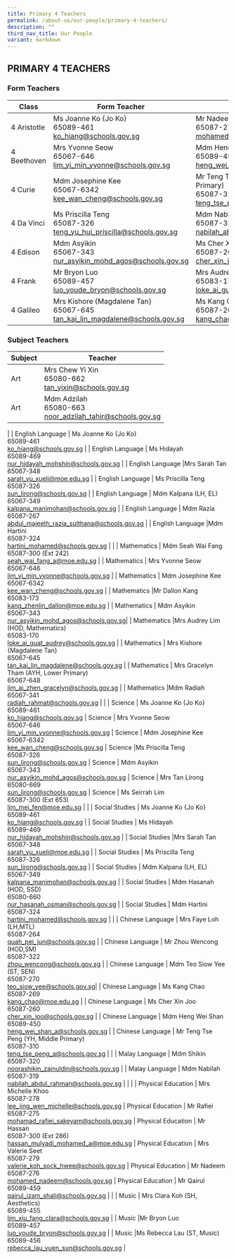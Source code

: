 ```yaml
---
title: Primary 4 Teachers
permalink: /about-us/our-people/primary-4-teachers/
description: ""
third_nav_title: Our People
variant: markdown
---
```

## PRIMARY 4 TEACHERS

### Form Teachers

| Class | Form Teacher | Form Teacher |
|---|---|---|
| 4 Aristotle | Ms Joanne Ko {Jo Ko} <br>65089-461<br>[ko_hiang@schools.gov.sg](mailto:ko_hiang@schools.gov.sg) | Mr Nadeem<br>65087-276<br>[mohamed_nadeem@schools.gov.sg](mailto:mohamed_nadeem@schools.gov.sg) |
| 4 Beethoven | Mrs Yvonne Seow<br>65067-646<br>[lim_yi_min_yvonne@schools.gov.sg](mailto:lim_yi_min_yvonne@schools.gov.sg) | Mdm Heng Wei Shan<br>65089-450<br>[heng_wei_shan_a@schools.gov.sg](mailto:heng_wei_shan_a@schools.gov.sg) |
| 4 Curie |Mdm Josephine Kee<br>65067-6342<br>[kee_wan_cheng@schools.gov.sg](mailto:kee_wan_cheng@schools.gov.sg) | Mr Teng Tse Peng (YH, Middle Primary)<br>65087-310<br>[teng_tse_peng_a@schools.gov.sg](mailto:teng_tse_peng_a@schools.gov.sg) |
| 4 Da Vinci | Ms Priscilla Teng<br>65087-326<br>[teng_yu_hui_priscilla@schools.gov.sg](mailto:teng_yu_hui_priscilla@schools.gov.sg) | Mdm Nabilah<br>65087-319<br>[nabilah_abdul_rahman@schools.gov.sg](mailto:nabilah_abdul_rahman@schools.gov.sg) |
| 4 Edison | Mdm Asyikin<br>65067-343<br>[nur_asyikin_mohd_agos@schools.gov.sg](mailto:nur_asyikin_mohd_agos@schools.gov.sg) | Ms Cher Xin Joo<br>65087-260<br>[cher_xin_joo@schools.gov.sg](mailto:cher_xin_joo@schools.gov.sg) |
| 4 Frank |Mr Bryon Luo<br>65089-457<br>[luo_youde_bryon@schools.gov.sg](mailto:luo_youde_bryon@schools.gov.sg) | Mrs Audrey Lim (HOD, Mathematics)<br>65083-170<br>[loke_ai_guat_audrey@schools.gov.sg](mailto:loke_ai_guat_audrey@schools.gov.sg) |
| 4 Galileo | Mrs Kishore {Magdalene Tan}<br>65067-645<br>[tan_kai_lin_magdalene@schools.gov.sg](mailto:tan_kai_lin_magdalene@schools.gov.sg)|Ms Kang Chao<br>65087-269<br>[kang_chao@moe.edu.sg](mailto:kang_chao@schools.gov.sg) |


### Subject Teachers

| Subject | Teacher |
|---|---|
| Art | Mrs Chew Yi Xin<br>65080-662<br>[tan\_yixin@schools.gov.sg](mailto:tan\_yixin@schools.gov.sg) |
| Art | Mdm Adzilah<br>65080-663<br>[noor_adzilah_tahir@schools.gov.sg](mailto:noor_adzilah_tahir@schools.gov.sg) 
|
| English Language | Ms Joanne Ko {Jo Ko} <br>65089-461<br>[ko_hiang@schools.gov.sg](mailto:ko_hiang@schools.gov.sg) |
| English Language | Ms Hidayah<br>65089-469<br>[nur_hidayah_mohshin@schools.gov.sg](mailto:nur_hidayah_mohshin@schools.gov.sg) |
| English Language |Mrs Sarah Tan<br>65067-348<br>[sarah_yu_xueli@moe.edu.sg](mailto:sarah_yu_xueli@moe.edu.sg) |
| English Language | Ms Priscilla Teng<br>65087-326<br>[sun_lirong@schools.gov.sg](mailto:sun_lirong@schools.gov.sg) |
| English Language | Mdm Kalpana (LH, EL)<br>65067-349<br>[kalpana_manimohan@schools.gov.sg](mailto:kalpana_manimohan@schools.gov.sg) |
| English Language | Mdm Razia<br>65087-267<br>[abdul_majeeth_razia_sulthana@schools.gov.sg](mailto:abdul_majeeth_razia_sulthana@schools.gov.sg) |
| English Language |Mdm Hartini<br>65087-324<br>[hartini_mohamed@schools.gov.sg](mailto:hartini_mohamed@schools.gov.sg) |
|
| Mathematics | Mdm Seah Wai Fang <br>65087-300 (Ext 242)<br>[seah_wai_fang_a@moe.edu.sg](mailto:seah_wai_fang_a@moe.edu.sg) |
| Mathematics | Mrs Yvonne Seow<br>65067-646<br>[lim_yi_min_yvonne@schools.gov.sg](mailto:lim_yi_min_yvonne@schools.gov.sg) |
| Mathematics | Mdm Josephine Kee<br>65067-6342<br>[kee_wan_cheng@schools.gov.sg](mailto:kee_wan_cheng@schools.gov.sg) |
| Mathematics |Mr Dallon Kang<br>65083-173<br>[kang_zhenlin_dallon@moe.edu.sg](mailto:kang_zhenlin_dallon@moe.edu.sg) |
| Mathematics | Mdm Asyikin<br>65067-343<br>[nur_asyikin_mohd_agos@schools.gov.sg](mailto:nur_asyikin_mohd_agos@schools.gov.sg)|
| Mathematics |Mrs Audrey Lim (HOD, Mathematics)<br>65083-170<br>[loke_ai_guat_audrey@schools.gov.sg](mailto:loke_ai_guat_audrey@schools.gov.sg) |
| Mathematics | Mrs Kishore {Magdalene Tan}<br>65067-645<br>[tan_kai_lin_magdalene@schools.gov.sg](mailto:tan_kai_lin_magdalene@schools.gov.sg) |
| Mathematics | Mrs Gracelyn Tham (AYH, Lower Primary)<br>65067-648<br>[lim_ai_zhen_gracelyn@schools.gov.sg](mailto:lim_ai_zhen_gracelyn@schools.gov.sg) |
| Mathematics |Mdm Radiah<br>65067-341<br>[radiah_rahmat@schools.gov.sg](mailto:radiah_rahmat@schools.gov.sg) |
|
| Science | Ms Joanne Ko {Jo Ko} <br>65089-461<br>[ko_hiang@schools.gov.sg](mailto:ko_hiang@schools.gov.sg)  |
Science | Mrs Yvonne Seow<br>65067-646<br>[lim_yi_min_yvonne@schools.gov.sg](mailto:lim_yi_min_yvonne@schools.gov.sg)   |
Science | Mdm Josephine Kee<br>65067-6342<br>[kee_wan_cheng@schools.gov.sg](mailto:kee_wan_cheng@schools.gov.sg)   |
Science |Ms Priscilla Teng<br>65087-326<br>[sun_lirong@schools.gov.sg](mailto:sun_lirong@schools.gov.sg)  |
Science | Mdm Asyikin<br>65067-343<br>[nur_asyikin_mohd_agos@schools.gov.sg](mailto:nur_asyikin_mohd_agos@schools.gov.sg)  |
Science | Mrs Tan Lirong<br>65080-669<br>[sun_lirong@schools.gov.sg](mailto:sun_lirong@schools.gov.sg)  |
Science | Ms Seirrah Lim<br>65087-300 (Ext 653)<br>[lim_mei_fen@moe.edu.sg](mailto:lim_mei_fen@moe.edu.sg)  |
|
| Social Studies | Ms Joanne Ko {Jo Ko} <br>65089-461<br>[ko_hiang@schools.gov.sg](mailto:ko_hiang@schools.gov.sg) |
|  Social Studies | Ms Hidayah<br>65089-469<br>[nur_hidayah_mohshin@schools.gov.sg](mailto:nur_hidayah_mohshin@schools.gov.sg) |
|  Social Studies |Mrs Sarah Tan<br>65067-348<br>[sarah_yu_xueli@moe.edu.sg](mailto:sarah_yu_xueli@moe.edu.sg) |
|  Social Studies | Ms Priscilla Teng<br>65087-326<br>[sun_lirong@schools.gov.sg](mailto:sun_lirong@schools.gov.sg) |
|  Social Studies | Mdm Kalpana (LH, EL)<br>65067-349<br>[kalpana_manimohan@schools.gov.sg](mailto:kalpana_manimohan@schools.gov.sg) |
| Social Studies | Mdm Hasanah (HOD, SSD)<br>65080-660<br>[nur_hasanah_osman@schools.gov.sg](mailto:nur_hasanah_osman@schools.gov.sg) |
| Social Studies | Mdm Hartini<br>65087-324<br>[hartini_mohamed@schools.gov.sg](mailto:hartini_mohamed@schools.gov.sg)  |
|
| Chinese Language | Mrs Faye Loh (LH,MTL) <br>65087-264<br>[quah_pei_jun@schools.gov.sg](mailto:quah_pei_jun@schools.gov.sg) |
| Chinese Language | Mr Zhou Wencong (HOD,SM)<br>65087-322<br>[zhou_wencong@schools.gov.sg](mailto:zhou_wencong@schools.gov.sg) |
| Chinese Language |  Mdm Teo Siow Yee (ST, SEN)<br>65087-270<br>[teo_siow_yee@schools.gov.sg](mailto:teo_siow_yee@schools.gov.sg)|
| Chinese Language | Ms Kang Chao<br>65087-269<br>[kang_chao@moe.edu.sg](mailto:kang_chao@moe.edu.sg) |
| Chinese Language | Ms Cher Xin Joo <br>65087-260<br>[cher_xin_joo@schools.gov.sg](mailto:cher_xin_joo@schools.gov.sg) |
| Chinese Language | Mdm Heng Wei Shan<br>65089-450<br>[heng_wei_shan_a@schools.gov.sg](mailto:heng_wei_shan_a@schools.gov.sg) |
| Chinese Language | Mr Teng Tse Peng (YH, Middle Primary)<br>65087-310<br>[teng_tse_peng_a@schools.gov.sg](mailto:teng_tse_peng_a@schools.gov.sg) |
|
| Malay Language | Mdm Shikin <br>65087-320<br>[noorashikin_zainuldin@schools.gov.sg](mailto:noorashikin_zainuldin@schools.gov.sg) |
| Malay Language | Mdm Nabilah<br>65087-319<br>[nabilah_abdul_rahman@schools.gov.sg](mailto:nabilah_abdul_rahman@schools.gov.sg)  |
|
|
| Physical Education | Mrs Michelle Khoo <br>65087-278<br>[lee_jing_wen_michelle@schools.gov.sg](mailto:lee_jing_wen_michelle@schools.gov.sg) |
Physical Education | Mr Rafiei <br>65087-275<br>[mohamad_rafiei_sakeyam@schools.gov.sg](mailto:mohamad_rafiei_sakeyam@schools.gov.sg) |
Physical Education |  Mr Hassan<br>65087-300 (Ext 286)<br>[hassan_mulyadi_mohamed_a@moe.edu.sg](mailto:hassan_mulyadi_mohamed_a@moe.edu.sg) |
Physical Education | Mrs Valerie Seet<br>65087-279<br>[valerie_koh_sock_hwee@schools.gov.sg](mailto:valerie_koh_sock_hwee@schools.gov.sg) |
Physical Education |  Mr Nadeem<br>65087-276<br>[mohamed_nadeem@schools.gov.sg](mailto:mohamed_nadeem@schools.gov.sg) |
Physical Education |  Mr Qairul<br>65089-459<br>[qairul_izam_shali@schools.gov.sg](mailto:qairul_izam_shali@schools.gov.sg) |
|
| Music | Mrs Clara Koh (SH, Aesthetics)<br>65089-455<br>[lim_xiu_fang_clara@schools.gov.sg](mailto:lim_xiu_fang_clara@schools.gov.sg) |
| Music |Mr Bryon Luo<br>65089-457<br>[luo_youde_bryon@schools.gov.sg](mailto:luo_youde_bryon@schools.gov.sg) |
| Music |Ms Rebecca Lau (ST, Music)<br>65089-456<br>[rebecca_lau_yuen_sun@schools.gov.sg](mailto:rebecca_lau_yuen_sun@schools.gov.sg) |